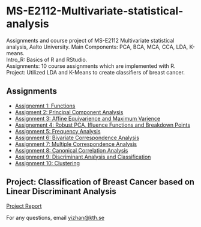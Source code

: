 # MS-E2112-Multivariate-statistical-analysis
Assignments and course project of MS-E2112 Multivariate statistical analysis, Aalto University. 
Main Components: PCA, BCA, MCA, CCA, LDA, K-means.  
Intro_R: Basics of R and RStudio.  
Assignments: 10 course assignments which are implemented with R.  
Project: Utilized LDA and K-Means to create classifiers of breast cancer.  

## Assignments
* [Assignemnt 1: Functions](https://github.com/yizhanyang/Multivariate-statistical-analysis/blob/master/Assignments/AS1/ex1.pdf)  
* [Assigment 2: Principal Component Analysis](https://github.com/yizhanyang/Multivariate-statistical-analysis/blob/master/Assignments/AS2/ex2.pdf)  
* [Assignment 3: Affine Equivarience and Maximum Varience](https://github.com/yizhanyang/Multivariate-statistical-analysis/blob/master/Assignments/AS3/ex3.pdf)  
* [Assignement 4: Robust PCA, Ifluence Functions and Breakdown Points](https://github.com/yizhanyang/Multivariate-statistical-analysis/blob/master/Assignments/AS4/ex4.pdf)  
* [Assignment 5: Frequency Analysis](https://github.com/yizhanyang/Multivariate-statistical-analysis/blob/master/Assignments/AS5/ex5.pdf)
* [Assignment 6: Bivariate Correspondence Analysis](https://github.com/yizhanyang/Multivariate-statistical-analysis/blob/master/Assignments/AS6/ex6.pdf)  
* [Assignment 7: Multiple Correspondence Analysis](https://github.com/yizhanyang/Multivariate-statistical-analysis/blob/master/Assignments/AS7/ex7.pdf)  
* [Assignment 8: Canonical Correlation Analysis](https://github.com/yizhanyang/Multivariate-statistical-analysis/blob/master/Assignments/AS8/ex8.pdf)
* [Assignment 9: Discriminant Analysis and Classification](https://github.com/yizhanyang/Multivariate-statistical-analysis/blob/master/Assignments/AS9/ex9.pdf)
* [Assignment 10: Clustering](https://github.com/yizhanyang/Multivariate-statistical-analysis/blob/master/Assignments/AS10/ex10.pdf)

## Project: Classification of Breast Cancer based on Linear Discriminant Analysis
[Project Report](https://github.com/yizhanyang/Multivariate-statistical-analysis/blob/master/Project/Project_Yizhan_Yang.pdf)  
  
For any questions, email yizhan@kth.se
